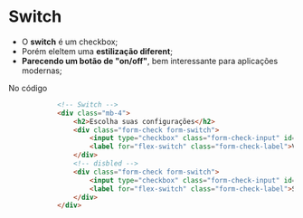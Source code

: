 # Switch
- O **switch** é um checkbox;
- Porém eleltem uma **estilização diferent**;
- **Parecendo um botão  de "on/off"**, bem interessante para aplicações modernas;

No código
~~~html
            <!-- Switch -->
            <div class="mb-4">
                <h2>Escolha suas configurações</h2>
                <div class="form-check form-switch">
                    <input type="checkbox" class="form-check-input" id="flex-switch">
                    <label for="flex-switch" class="form-check-label">Vocẽ quer ativar isto?</label>
                </div>
                <!-- disbled -->
                <div class="form-check form-switch">
                    <input type="checkbox" class="form-check-input" id="flex-switch" disabled>
                    <label for="flex-switch" class="form-check-label">Switch desabilitado</label>
                </div>
            </div>
~~~